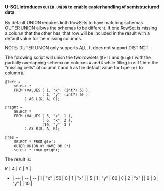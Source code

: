 #### U-SQL introduces `OUTER UNION` to enable easier handling of semistructured data

By default UNION requires both RowSets to have matching schemas. OUTER UNION allows the schemas to be different. If one RowSet is missing a column that the other has, that row will be included in the result with a default value for the missing columns.


NOTE: OUTER UNION only supports ALL. It does not support DISTINCT.

The following script will union the two rowsets `@left` and `@right` with the partially overlapping schema on columns `A` and `K` while filling in `null` into the "missing cells" of column `C` and `0` as the default value for type `int` for column `B`.

```
@left =
    SELECT *
    FROM (VALUES ( 1, "x", (int?) 50 ),
                 ( 1, "y", (int?) 60 )
         ) AS L(K, A, C);

@right =
    SELECT *
    FROM (VALUES ( 5, "x", 1 ),
                 ( 6, "x", 2 ),
                 (10, "y", 3 )
         ) AS R(B, A, K);

@res =
    SELECT * FROM @left
    OUTER UNION BY NAME ON (*)
    SELECT * FROM @right;
```

The result is:

K | A   | C  | B  |
- | --- | -- | -- |
1 | "x" | 50 |  0 |
1 | "x" |    |  5 |
1 | "y" | 60 |  0 |
2 | "x"	|    |  6 |
3 | "y" |    | 10 |


